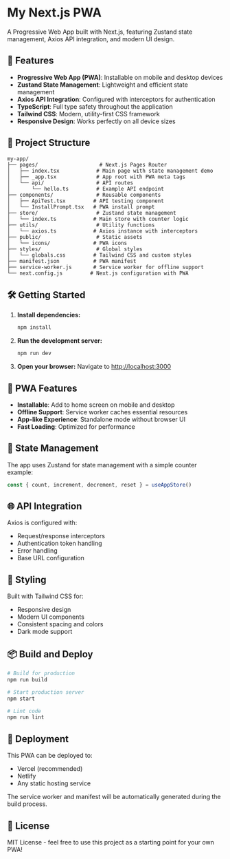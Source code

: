 # My Next.js PWA

A Progressive Web App built with Next.js, featuring Zustand state management, Axios API integration, and modern UI design.

## 🚀 Features

- **Progressive Web App (PWA)**: Installable on mobile and desktop devices
- **Zustand State Management**: Lightweight and efficient state management
- **Axios API Integration**: Configured with interceptors for authentication
- **TypeScript**: Full type safety throughout the application
- **Tailwind CSS**: Modern, utility-first CSS framework
- **Responsive Design**: Works perfectly on all device sizes

## 📁 Project Structure

```
my-app/
├── pages/                    # Next.js Pages Router
│   ├── index.tsx            # Main page with state management demo
│   ├── _app.tsx             # App root with PWA meta tags
│   └── api/                 # API routes
│       └── hello.ts         # Example API endpoint
├── components/              # Reusable components
│   ├── ApiTest.tsx         # API testing component
│   └── InstallPrompt.tsx   # PWA install prompt
├── store/                   # Zustand state management
│   └── index.ts            # Main store with counter logic
├── utils/                   # Utility functions
│   └── axios.ts            # Axios instance with interceptors
├── public/                  # Static assets
│   └── icons/              # PWA icons
├── styles/                  # Global styles
│   └── globals.css         # Tailwind CSS and custom styles
├── manifest.json           # PWA manifest
├── service-worker.js       # Service worker for offline support
└── next.config.js         # Next.js configuration with PWA
```

## 🛠️ Getting Started

1. **Install dependencies:**
   ```bash
   npm install
   ```

2. **Run the development server:**
   ```bash
   npm run dev
   ```

3. **Open your browser:**
   Navigate to [http://localhost:3000](http://localhost:3000)

## 📱 PWA Features

- **Installable**: Add to home screen on mobile and desktop
- **Offline Support**: Service worker caches essential resources
- **App-like Experience**: Standalone mode without browser UI
- **Fast Loading**: Optimized for performance

## 🔧 State Management

The app uses Zustand for state management with a simple counter example:

```typescript
const { count, increment, decrement, reset } = useAppStore()
```

## 🌐 API Integration

Axios is configured with:
- Request/response interceptors
- Authentication token handling
- Error handling
- Base URL configuration

## 🎨 Styling

Built with Tailwind CSS for:
- Responsive design
- Modern UI components
- Consistent spacing and colors
- Dark mode support

## 📦 Build and Deploy

```bash
# Build for production
npm run build

# Start production server
npm start

# Lint code
npm run lint
```

## 🚀 Deployment

This PWA can be deployed to:
- Vercel (recommended)
- Netlify
- Any static hosting service

The service worker and manifest will be automatically generated during the build process.

## 📄 License

MIT License - feel free to use this project as a starting point for your own PWA!
